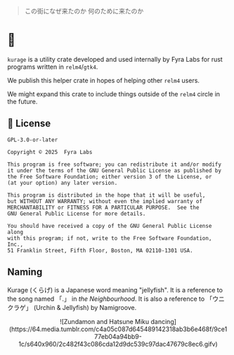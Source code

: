 > この街になぜ来たのか
> 何のために来たのか

# 🪼

`kurage` is a utility crate developed and used internally by Fyra Labs for rust programs written in `relm4`/`gtk4`.

We publish this helper crate in hopes of helping other `relm4` users.

We might expand this crate to include things outside of the `relm4` circle in the future.

## 📃 License

`GPL-3.0-or-later`

    Copyright © 2025  Fyra Labs

    This program is free software; you can redistribute it and/or modify
    it under the terms of the GNU General Public License as published by
    the Free Software Foundation; either version 3 of the License, or
    (at your option) any later version.

    This program is distributed in the hope that it will be useful,
    but WITHOUT ANY WARRANTY; without even the implied warranty of
    MERCHANTABILITY or FITNESS FOR A PARTICULAR PURPOSE.  See the
    GNU General Public License for more details.

    You should have received a copy of the GNU General Public License along
    with this program; if not, write to the Free Software Foundation, Inc.,
    51 Franklin Street, Fifth Floor, Boston, MA 02110-1301 USA.

## Naming

Kurage (くらげ) is a Japanese word meaning "jellyfish". It is a reference to the song named 「.」 in _the Neighbourhood_. It is also a reference to 「ウニクラゲ」 (Urchin & Jellyfish) by Namigroove.

<p align="center">
  ![Zundamon and Hatsune Miku dancing](https://64.media.tumblr.com/c4a05c087d645489142318ab3b6e468f/9ce177eb04a94bb9-1c/s640x960/2c482f43c086cda12d9dc539c97dac47679c8ec6.gifv)
</p>
